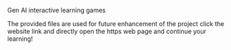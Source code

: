 Gen AI interactive learning games

The provided files are used for future enhancement of the project
click the website link and directly open the https web page and continue your learning!
